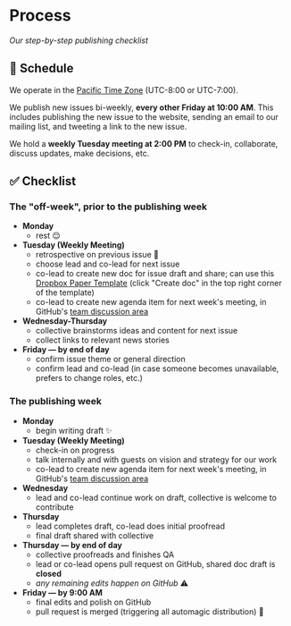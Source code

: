 # Process

*Our step-by-step publishing checklist*

## :calendar: Schedule

We operate in the [Pacific Time Zone](https://en.wikipedia.org/wiki/Pacific_Time_Zone) (UTC-8:00 or UTC-7:00).

We publish new issues bi-weekly, **every other Friday at 10:00 AM**. This includes publishing the new issue to the website, sending an email to our mailing list, and tweeting a link to the new issue.

We hold a **weekly Tuesday meeting at 2:00 PM** to check-in, collaborate, discuss updates, make decisions, etc.

## :white_check_mark: Checklist

### The "off-week", prior to the publishing week

- **Monday**
    - rest :relieved:
- **Tuesday (Weekly Meeting)**
    - retrospective on previous issue :eyes:
    - choose lead and co-lead for next issue
    - co-lead to create new doc for issue draft and share; can use this [Dropbox Paper Template](https://www.dropbox.com/scl/fi/sqz5wmqwz42pt5edn5gau/Issue-N-Draft.papert?dl=0&rlkey=h5bk0yqf8kcw2zxcil8p8rz6q) (click "Create doc" in the top right corner of the template)
    - co-lead to create new agenda item for next week's meeting, in GitHub's [team discussion area](https://github.com/orgs/techworkersco/teams/newsletter-folks)
- **Wednesday-Thursday**
    - collective brainstorms ideas and content for next issue
    - collect links to relevant news stories
- **Friday &mdash; by end of day**
    - confirm issue theme or general direction
    - confirm lead and co-lead (in case someone becomes unavailable, prefers to change roles, etc.)

### The publishing week

- **Monday**
    - begin writing draft :sparkles:
- **Tuesday (Weekly Meeting)**
    - check-in on progress
    - talk internally and with guests on vision and strategy for our work
    - co-lead to create new agenda item for next week's meeting, in GitHub's [team discussion area](https://github.com/orgs/techworkersco/teams/newsletter-folks)
- **Wednesday**
    - lead and co-lead continue work on draft, collective is welcome to contribute
- **Thursday**
    - lead completes draft, co-lead does initial proofread
    - final draft shared with collective
- **Thursday &mdash; by end of day**
    - collective proofreads and finishes QA
    - lead or co-lead opens pull request on GitHub, shared doc draft is **closed**
    - *any remaining edits happen on GitHub* :warning:
- **Friday &mdash; by 9:00 AM**
    - final edits and polish on GitHub
    - pull request is merged (triggering all automagic distribution) :tada:
